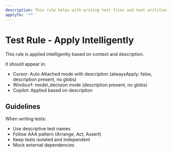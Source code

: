 ```yaml
---
description: This rule helps with writing test files and test utilities
applyTo: '**'
---
```


# Test Rule - Apply Intelligently

This rule is applied intelligently based on context and description.

It should appear in:
- Cursor: Auto Attached mode with description (alwaysApply: false, description present, no globs)
- Windsurf: model_decision mode (description present, no globs)
- Copilot: Applied based on description

## Guidelines

When writing tests:
- Use descriptive test names
- Follow AAA pattern (Arrange, Act, Assert)
- Keep tests isolated and independent
- Mock external dependencies


